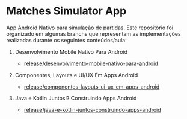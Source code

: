 # Matches Simulator App

App Android Nativo para simulação de partidas. Este repositório foi organizado em algumas branchs que representam as implementações realizadas durante os seguintes conteúdos/aula:

1. Desenvolvimento Mobile Nativo Para Android
   - [release/desenvolvimento-mobile-nativo-para-android](https://github.com/ronanbss/matches-simulator-app/tree/release/desenvolvimento-mobile-nativo-para-android)

2. Componentes, Layouts e UI/UX Em Apps Android
   - [release/componentes-layouts-ui-ux-em-apps-android](https://github.com/ronanbss/matches-simulator-app/tree/release/componentes-layouts-ui-ux-em-apps-android)

3. Java e Kotlin Juntos!? Construindo Apps Android
   - [release/java-e-kotlin-juntos-construindo-apps-android](https://github.com/ronanbss/matches-simulator-app/tree/release/java-e-kotlin-juntos-construindo-apps-android)
